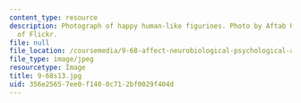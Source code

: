 ```yaml
---
content_type: resource
description: Photograph of happy human-like figurines. Photo by Aftab Uzzaman. Courtesy
  of Flickr.
file: null
file_location: /coursemedia/9-68-affect-neurobiological-psychological-and-sociocultural-counterparts-of-feelings-spring-2013/356e25657ee0f1400c712bf0029f404d_9-68s13.jpg
file_type: image/jpeg
resourcetype: Image
title: 9-68s13.jpg
uid: 356e2565-7ee0-f140-0c71-2bf0029f404d
---
```

